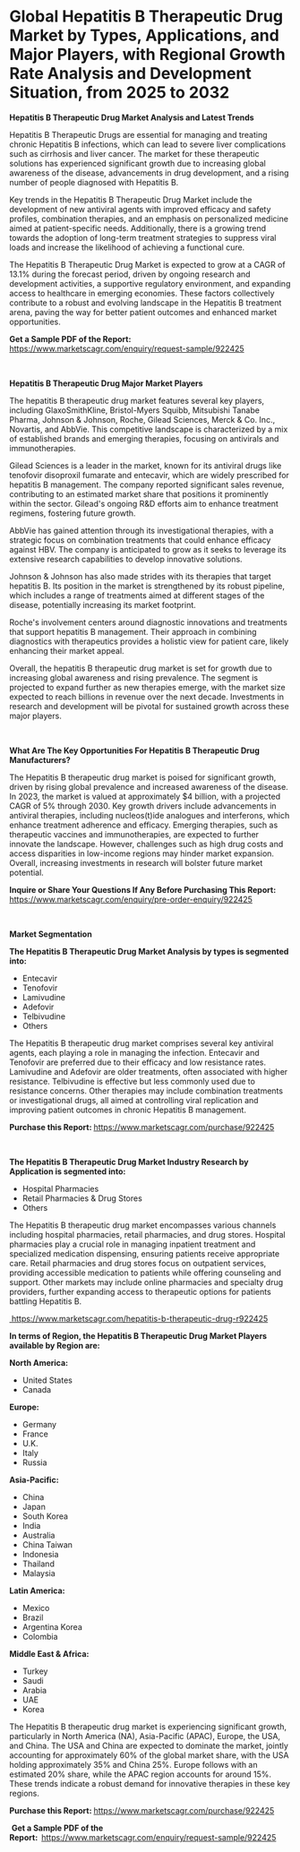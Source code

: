 <p><h1>Global Hepatitis B Therapeutic Drug Market by Types, Applications, and Major Players, with Regional Growth Rate Analysis and Development Situation, from 2025 to 2032</h1></p><p><strong>Hepatitis B Therapeutic Drug Market Analysis and Latest Trends</strong></p>
<p><p>Hepatitis B Therapeutic Drugs are essential for managing and treating chronic Hepatitis B infections, which can lead to severe liver complications such as cirrhosis and liver cancer. The market for these therapeutic solutions has experienced significant growth due to increasing global awareness of the disease, advancements in drug development, and a rising number of people diagnosed with Hepatitis B.</p><p>Key trends in the Hepatitis B Therapeutic Drug Market include the development of new antiviral agents with improved efficacy and safety profiles, combination therapies, and an emphasis on personalized medicine aimed at patient-specific needs. Additionally, there is a growing trend towards the adoption of long-term treatment strategies to suppress viral loads and increase the likelihood of achieving a functional cure. </p><p>The Hepatitis B Therapeutic Drug Market is expected to grow at a CAGR of 13.1% during the forecast period, driven by ongoing research and development activities, a supportive regulatory environment, and expanding access to healthcare in emerging economies. These factors collectively contribute to a robust and evolving landscape in the Hepatitis B treatment arena, paving the way for better patient outcomes and enhanced market opportunities.</p></p>
<p><strong>Get a Sample PDF of the Report:&nbsp;</strong> <a href="https://www.marketscagr.com/enquiry/request-sample/922425?utm_campaign=2194&utm_medium=2&utm_source=Github&utm_content=ia&utm_term=18042025&utm_id=hepatitis-b-therapeutic-drug">https://www.marketscagr.com/enquiry/request-sample/922425</a></p>
<p>&nbsp;</p>
<p><strong>Hepatitis B Therapeutic Drug Major Market Players</strong></p>
<p><p>The hepatitis B therapeutic drug market features several key players, including GlaxoSmithKline, Bristol-Myers Squibb, Mitsubishi Tanabe Pharma, Johnson & Johnson, Roche, Gilead Sciences, Merck & Co. Inc., Novartis, and AbbVie. This competitive landscape is characterized by a mix of established brands and emerging therapies, focusing on antivirals and immunotherapies.</p><p>Gilead Sciences is a leader in the market, known for its antiviral drugs like tenofovir disoproxil fumarate and entecavir, which are widely prescribed for hepatitis B management. The company reported significant sales revenue, contributing to an estimated market share that positions it prominently within the sector. Gilead's ongoing R&D efforts aim to enhance treatment regimens, fostering future growth.</p><p>AbbVie has gained attention through its investigational therapies, with a strategic focus on combination treatments that could enhance efficacy against HBV. The company is anticipated to grow as it seeks to leverage its extensive research capabilities to develop innovative solutions.</p><p>Johnson & Johnson has also made strides with its therapies that target hepatitis B. Its position in the market is strengthened by its robust pipeline, which includes a range of treatments aimed at different stages of the disease, potentially increasing its market footprint.</p><p>Roche's involvement centers around diagnostic innovations and treatments that support hepatitis B management. Their approach in combining diagnostics with therapeutics provides a holistic view for patient care, likely enhancing their market appeal.</p><p>Overall, the hepatitis B therapeutic drug market is set for growth due to increasing global awareness and rising prevalence. The segment is projected to expand further as new therapies emerge, with the market size expected to reach billions in revenue over the next decade. Investments in research and development will be pivotal for sustained growth across these major players.</p></p>
<p>&nbsp;</p>
<p><strong>What Are The Key Opportunities For Hepatitis B Therapeutic Drug Manufacturers?</strong></p>
<p><p>The Hepatitis B therapeutic drug market is poised for significant growth, driven by rising global prevalence and increased awareness of the disease. In 2023, the market is valued at approximately $4 billion, with a projected CAGR of 5% through 2030. Key growth drivers include advancements in antiviral therapies, including nucleos(t)ide analogues and interferons, which enhance treatment adherence and efficacy. Emerging therapies, such as therapeutic vaccines and immunotherapies, are expected to further innovate the landscape. However, challenges such as high drug costs and access disparities in low-income regions may hinder market expansion. Overall, increasing investments in research will bolster future market potential.</p></p>
<p><strong>Inquire or Share Your Questions If Any Before Purchasing This Report:</strong> <a href="https://www.marketscagr.com/enquiry/pre-order-enquiry/922425?utm_campaign=2194&utm_medium=2&utm_source=Github&utm_content=ia&utm_term=18042025&utm_id=hepatitis-b-therapeutic-drug">https://www.marketscagr.com/enquiry/pre-order-enquiry/922425</a></p>
<p>&nbsp;</p>
<p><strong>Market Segmentation</strong></p>
<p><strong>The Hepatitis B Therapeutic Drug Market Analysis by types is segmented into:</strong></p>
<p><ul><li>Entecavir</li><li>Tenofovir</li><li>Lamivudine</li><li>Adefovir</li><li>Telbivudine</li><li>Others</li></ul></p>
<p><p>The Hepatitis B therapeutic drug market comprises several key antiviral agents, each playing a role in managing the infection. Entecavir and Tenofovir are preferred due to their efficacy and low resistance rates. Lamivudine and Adefovir are older treatments, often associated with higher resistance. Telbivudine is effective but less commonly used due to resistance concerns. Other therapies may include combination treatments or investigational drugs, all aimed at controlling viral replication and improving patient outcomes in chronic Hepatitis B management.</p></p>
<p><strong>Purchase this Report:&nbsp;</strong><a href="https://www.marketscagr.com/purchase/922425?utm_campaign=2194&utm_medium=2&utm_source=Github&utm_content=ia&utm_term=18042025&utm_id=hepatitis-b-therapeutic-drug">https://www.marketscagr.com/purchase/922425</a></p>
<p>&nbsp;</p>
<p><strong>The Hepatitis B Therapeutic Drug Market Industry Research by Application is segmented into:</strong></p>
<p><ul><li>Hospital Pharmacies</li><li>Retail Pharmacies & Drug Stores</li><li>Others</li></ul></p>
<p><p>The Hepatitis B therapeutic drug market encompasses various channels including hospital pharmacies, retail pharmacies, and drug stores. Hospital pharmacies play a crucial role in managing inpatient treatment and specialized medication dispensing, ensuring patients receive appropriate care. Retail pharmacies and drug stores focus on outpatient services, providing accessible medication to patients while offering counseling and support. Other markets may include online pharmacies and specialty drug providers, further expanding access to therapeutic options for patients battling Hepatitis B.</p></p>
<p><a href="https://www.marketscagr.com/hepatitis-b-therapeutic-drug-r922425?utm_campaign=2194&utm_medium=2&utm_source=Github&utm_content=ia&utm_term=18042025&utm_id=hepatitis-b-therapeutic-drug">&nbsp;https://www.marketscagr.com/hepatitis-b-therapeutic-drug-r922425</a></p>
<p><strong>In terms of Region, the Hepatitis B Therapeutic Drug Market Players available by Region are:</strong></p>
<p>
    <p> <strong> North America: </strong>
        <ul>
            <li>United States</li>
            <li>Canada</li>
        </ul>
        </p> 
    <p> <strong> Europe: </strong>
        <ul>
            <li>Germany</li>
            <li>France</li>
            <li>U.K.</li>
            <li>Italy</li>
            <li>Russia</li>
        </ul>
        </p> 
    <p> <strong> Asia-Pacific: </strong>
        <ul>
            <li>China</li>
            <li>Japan</li>
            <li>South Korea</li>
            <li>India</li>
            <li>Australia</li>
            <li>China Taiwan</li>
            <li>Indonesia</li>
            <li>Thailand</li>
            <li>Malaysia</li>
        </ul>
        </p> 
    <p> <strong> Latin America: </strong>
        <ul>
            <li>Mexico</li>
            <li>Brazil</li>
            <li>Argentina Korea</li>
            <li>Colombia</li>
        </ul>
        </p> 
    <p> <strong> Middle East & Africa: </strong>
        <ul>
            <li>Turkey</li>
            <li>Saudi</li>
            <li>Arabia</li>
            <li>UAE</li>
            <li>Korea</li>
        </ul>
    </p>
    </p>
<p><p>The Hepatitis B therapeutic drug market is experiencing significant growth, particularly in North America (NA), Asia-Pacific (APAC), Europe, the USA, and China. The USA and China are expected to dominate the market, jointly accounting for approximately 60% of the global market share, with the USA holding approximately 35% and China 25%. Europe follows with an estimated 20% share, while the APAC region accounts for around 15%. These trends indicate a robust demand for innovative therapies in these key regions.</p></p>
<p><strong>Purchase this Report: </strong><a href="https://www.marketscagr.com/purchase/922425?utm_campaign=2194&utm_medium=2&utm_source=Github&utm_content=ia&utm_term=18042025&utm_id=hepatitis-b-therapeutic-drug">https://www.marketscagr.com/purchase/922425</a></p>
<p>&nbsp;<strong>Get a Sample PDF of the Report:&nbsp;&nbsp;</strong><a href="https://www.marketscagr.com/enquiry/request-sample/922425?utm_campaign=2194&utm_medium=2&utm_source=Github&utm_content=ia&utm_term=18042025&utm_id=hepatitis-b-therapeutic-drug">https://www.marketscagr.com/enquiry/request-sample/922425</a></p>
<p><strong></strong></p>
<p><p></p><p></p><p></p></p>